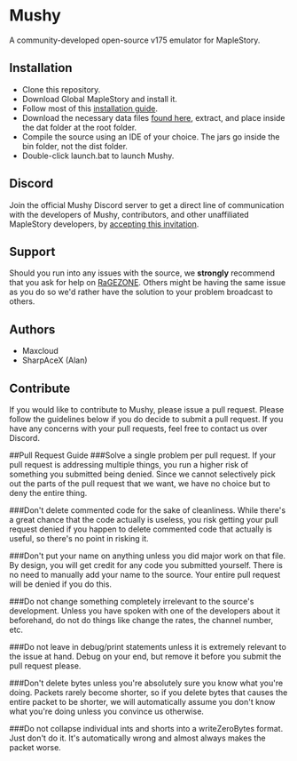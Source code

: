# Mushy
A community-developed open-source v175 emulator for MapleStory.

## Installation
 * Clone this repository.
 * Download Global MapleStory and install it.
 * Follow most of this [installation guide](http://forum.ragezone.com/f428/maplestory-private-server-v83-741739/).
 * Download the necessary data files [found here](http://www.mediafire.com/download/i3z32pobguhr333/dat.rar), extract, and place inside the dat folder at the root folder.
 * Compile the source using an IDE of your choice. The jars go inside the bin folder, not the dist folder.
 * Double-click launch.bat to launch Mushy.
 
## Discord
Join the official Mushy Discord server to get a direct line of communication with the developers of Mushy, contributors, and other unaffiliated MapleStory developers, by [accepting this invitation](https://discord.gg/9nv3GPQ).

## Support
Should you run into any issues with the source, we **strongly** recommend that you ask for help on [RaGEZONE](http://forum.ragezone.com/f566/). Others might be having the same issue as you do so we'd rather have the solution to your problem broadcast to others.

## Authors
* Maxcloud
* SharpAceX (Alan)

## Contribute
If you would like to contribute to Mushy, please issue a pull request. Please follow the guidelines below if you do decide to submit a pull request. If you have any concerns with your pull requests, feel free to contact us over Discord.

##Pull Request Guide
###Solve a single problem per pull request.
If your pull request is addressing multiple things, you run a higher risk of something you submitted being denied. Since we cannot selectively pick out the parts of the pull request that we want, we have no choice but to deny the entire thing.

###Don't delete commented code for the sake of cleanliness.
While there's a great chance that the code actually is useless, you risk getting your pull request denied if you happen to delete commented code that actually is useful, so there's no point in risking it.

###Don't put your name on anything unless you did major work on that file.
By design, you will get credit for any code you submitted yourself. There is no need to manually add your name to the source. Your entire pull request will be denied if you do this.

###Do not change something completely irrelevant to the source's development.
Unless you have spoken with one of the developers about it beforehand, do not do things like change the rates, the channel number, etc. 

###Do not leave in debug/print statements unless it is extremely relevant to the issue at hand.
Debug on your end, but remove it before you submit the pull request please.

###Don't delete bytes unless you're absolutely sure you know what you're doing.
Packets rarely become shorter, so if you delete bytes that causes the entire packet to be shorter, we will automatically assume you don't know what you're doing unless you convince us otherwise.

###Do not collapse individual ints and shorts into a writeZeroBytes format.
Just don't do it. It's automatically wrong and almost always makes the packet worse.
